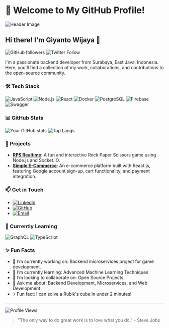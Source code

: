 # 🌟 Welcome to My GitHub Profile!

![Header Image](https://example.com/your-header-image.png)

## Hi there! I'm Giyanto Wijaya 👋

![GitHub followers](https://img.shields.io/github/followers/GiyantoWijaya?style=social) ![Twitter Follow](https://img.shields.io/twitter/follow/your-twitter-handle?style=social)

I'm a passionate backend developer from Surabaya, East Java, Indonesia. Here, you'll find a collection of my work, collaborations, and contributions to the open-source community.

### 🛠 Tech Stack
![JavaScript](https://img.shields.io/badge/JavaScript-F7DF1E?logo=javascript&logoColor=black&style=for-the-badge)
![Node.js](https://img.shields.io/badge/Node.js-339933?logo=node.js&logoColor=white&style=for-the-badge)
![React](https://img.shields.io/badge/React-61DAFB?logo=react&logoColor=black&style=for-the-badge)
![Docker](https://img.shields.io/badge/Docker-2496ED?logo=docker&logoColor=white&style=for-the-badge)
![PostgreSQL](https://img.shields.io/badge/PostgreSQL-336791?logo=postgresql&logoColor=white&style=for-the-badge)
![Firebase](https://img.shields.io/badge/Firebase-FFCA28?logo=firebase&logoColor=black&style=for-the-badge)
![Swagger](https://img.shields.io/badge/Swagger-85EA2D?logo=swagger&logoColor=black&style=for-the-badge)

### 📊 GitHub Stats
![Your GitHub stats](https://github-readme-stats.vercel.app/api?username=GiyantoWijaya&show_icons=true&theme=radical)
![Top Langs](https://github-readme-stats.vercel.app/api/top-langs/?username=GiyantoWijaya&layout=compact&theme=radical)

### 🚀 Projects
- [**RPS Realtime**](https://github.com/GiyantoWijaya/RPS-Realtime): A fun and interactive Rock Paper Scissors game using Node.js and Socket.IO.
- [**Simple E-Commerce**](https://github.com/GiyantoWijaya/Simple-E-Commerce): An e-commerce platform built with React.js, featuring Google account sign-up, cart functionality, and payment integration.

### 📫 Get in Touch
- [![LinkedIn](https://img.shields.io/badge/LinkedIn-0A66C2?logo=linkedin&logoColor=white&style=for-the-badge)](https://linkedin.com/in/giyanto-w-4b2028207)
- [![GitHub](https://img.shields.io/badge/GitHub-181717?logo=github&logoColor=white&style=for-the-badge)](https://github.com/GiyantoWijaya)
- [![Email](https://img.shields.io/badge/Email-D14836?logo=gmail&logoColor=white&style=for-the-badge)](mailto:oeigieseng@gmail.com)

### 🌱 Currently Learning
![GraphQL](https://img.shields.io/badge/GraphQL-E10098?logo=graphql&logoColor=white&style=for-the-badge)
![TypeScript](https://img.shields.io/badge/TypeScript-3178C6?logo=typescript&logoColor=white&style=for-the-badge)

### ✨ Fun Facts
- 🔭 I’m currently working on: Backend microservices project for game development.
- 🌱 I’m currently learning: Advanced Machine Learning Techniques
- 👯 I’m looking to collaborate on: Open Source Projects
- 💬 Ask me about: Backend Development, Microservices, and Web Development
- ⚡ Fun fact: I can solve a Rubik's cube in under 2 minutes!

---

![Profile Views](https://komarev.com/ghpvc/?username=GiyantoWijaya&color=blueviolet&style=flat-square)

> "The only way to do great work is to love what you do." - Steve Jobs
